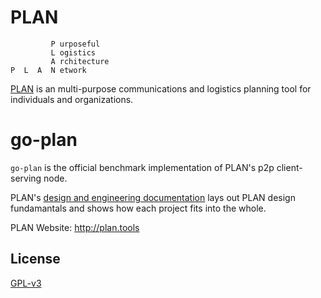 # PLAN

```
         P urposeful
         L ogistics
         A rchitecture
P  L  A  N etwork
```

[PLAN](http://plan.tools) is an multi-purpose communications and logistics planning tool for individuals and organizations. 

# go-plan

`go-plan` is the official benchmark implementation of PLAN's p2p client-serving node.

PLAN's [design and engineering documentation](https://github.com/plan-tools/design-docs) lays out PLAN design fundamantals and shows how each project fits into the whole.

PLAN Website: http://plan.tools

## License

[GPL-v3](https://www.gnu.org/licenses/gpl-3.0.en.htmlm)
